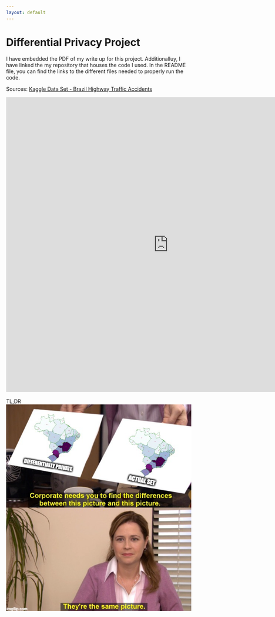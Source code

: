 ```yaml
---
layout: default
---
```

# Differential Privacy Project

I have embedded the PDF of my write up for this project. Additionalluy, I have linked the my repository that houses the code I used. In the README file, you can find the links to the different files needed to properly run the code. 

Sources: [Kaggle Data Set - Brazil Highway Traffic Accidents](https://www.kaggle.com/datasets/mcamera/brazil-highway-traffic-accidents?resource=download-directory)
<iframe src="https://alyssaahn.github.io/Fall_2018_Independent_Study__Numerical_Optimization_Final_Project.pdf" width="175%" height="800" frameborder="0" scrolling="no"></iframe>


TL;DR
<img align = "center" src="/Images/joke.png">
